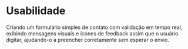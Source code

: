 # Usabilidade
Criando um formulário simples de contato com validação em tempo real, exibindo mensagens visuais e ícones de feedback assim que o usuário digitar, ajudando-o a preencher corretamente sem esperar o envio.
